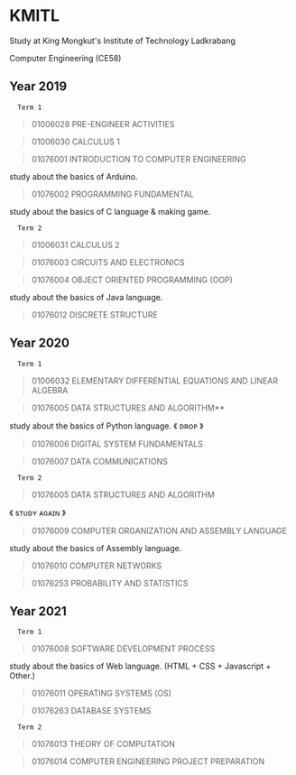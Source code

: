 # KMITL

Study at King Mongkut's Institute of Technology Ladkrabang

Computer Engineering (CE58)


## Year 2019

```
  Term 1
```  

> 01006028 PRE-ENGINEER ACTIVITIES

> 01006030 CALCULUS 1

> 01076001 INTRODUCTION TO COMPUTER ENGINEERING

study about the basics of Arduino.

> 01076002 PROGRAMMING FUNDAMENTAL
  
study about the basics of C language & making game.

```  
  Term 2
```  

> 01006031 CALCULUS 2

> 01076003 CIRCUITS AND ELECTRONICS

> 01076004 OBJECT ORIENTED PROGRAMMING (OOP)

study about the basics of Java language.

> 01076012 DISCRETE STRUCTURE


## Year 2020

```  
  Term 1
```  

> 01006032 ELEMENTARY DIFFERENTIAL EQUATIONS AND LINEAR ALGEBRA

> 01076005 DATA STRUCTURES AND ALGORITHM**

study about the basics of Python language. 《 ᴅʀᴏᴘ 》

> 01076006 DIGITAL SYSTEM FUNDAMENTALS

> 01076007 DATA COMMUNICATIONS

```  
  Term 2
```  

> 01076005 DATA STRUCTURES AND ALGORITHM

《 sᴛᴜᴅʏ ᴀɢᴀɪɴ 》

> 01076009 COMPUTER ORGANIZATION AND ASSEMBLY LANGUAGE

study about the basics of Assembly language.

> 01076010 COMPUTER NETWORKS

> 01076253 PROBABILITY AND STATISTICS


## Year 2021

```  
  Term 1
```  

> 01076008 SOFTWARE DEVELOPMENT PROCESS

study about the basics of Web language. (HTML + CSS + Javascript + Other.)

> 01076011 OPERATING SYSTEMS (OS)

> 01076263 DATABASE SYSTEMS

```  
  Term 2
```  

> 01076013 THEORY OF COMPUTATION

> 01076014 COMPUTER ENGINEERING PROJECT PREPARATION
